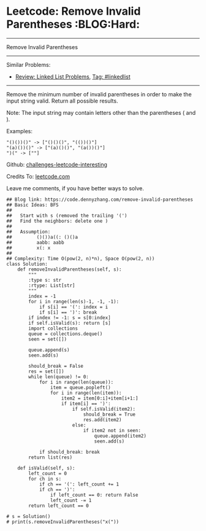 # Leetcode: Remove Invalid Parentheses     :BLOG:Hard:


---

Remove Invalid Parentheses  

---

Similar Problems:  
-   [Review: Linked List Problems](https://code.dennyzhang.com/review-linkedlist), [Tag: #linkedlist](https://code.dennyzhang.com/tag/linkedlist)

---

Remove the minimum number of invalid parentheses in order to make the input string valid. Return all possible results.  

Note: The input string may contain letters other than the parentheses ( and ).  

Examples:  

    "()())()" -> ["()()()", "(())()"]
    "(a)())()" -> ["(a)()()", "(a())()"]
    ")(" -> [""]

Github: [challenges-leetcode-interesting](https://github.com/DennyZhang/challenges-leetcode-interesting/tree/master/remove-invalid-parentheses)  

Credits To: [leetcode.com](https://leetcode.com/problems/remove-invalid-parentheses/description/)  

Leave me comments, if you have better ways to solve.  

    ## Blog link: https://code.dennyzhang.com/remove-invalid-parentheses
    ## Basic Ideas: BFS
    ##
    ##   Start with s (removed the trailing '(')
    ##   Find the neighbors: delete one )
    ##
    ##   Assumption:
    ##         ()())a((: ()()a
    ##         aabb: aabb
    ##         x(: x
    ##
    ## Complexity: Time O(pow(2, n)*n), Space O(pow(2, n))
    class Solution:
        def removeInvalidParentheses(self, s):
            """
            :type s: str
            :rtype: List[str]
            """
            index = -1
            for i in range(len(s)-1, -1, -1):
                if s[i] == '(': index = i
                if s[i] == ')': break
            if index != -1: s = s[0:index]
            if self.isValid(s): return [s]
            import collections
            queue = collections.deque()
            seen = set([])
    
            queue.append(s)
            seen.add(s)
    
            should_break = False
            res = set([])
            while len(queue) != 0:
                for i in range(len(queue)):
                    item = queue.popleft()
                    for i in range(len(item)):
                        item2 = item[0:i]+item[i+1:]
                        if item[i] == ')':
                            if self.isValid(item2):
                                should_break = True
                                res.add(item2)
                            else:
                                if item2 not in seen:
                                    queue.append(item2)
                                    seen.add(s)
    
                if should_break: break
            return list(res)
    
        def isValid(self, s):
            left_count = 0
            for ch in s:
                if ch == '(': left_count += 1
                if ch == ')':
                    if left_count == 0: return False
                    left_count -= 1
            return left_count == 0
    
    # s = Solution()
    # print(s.removeInvalidParentheses("x("))